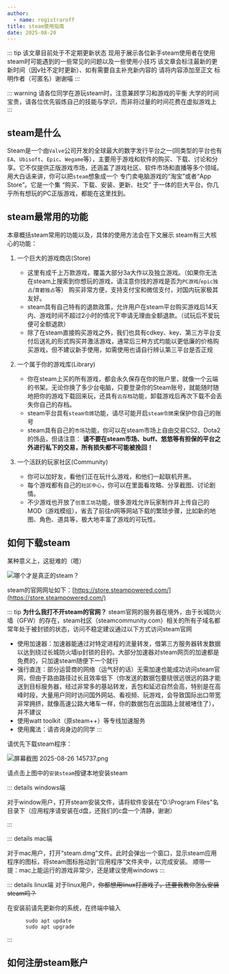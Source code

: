 ```yaml
---
author:
  - name: registraroff
title: steam使用指南
date: 2025-08-20
---
```


::: tip
该文章目前处于不定期更新状态 现用于展示各位新手steam使用者在使用steam时可能遇到的一些常见的问题以及一些使用小技巧 该文章会标注最新的更新时间（因v社不定时更新）、如有需要自主补充新内容的 请将内容添加至正文 标明作者（可匿名）谢谢喵
:::

::: warning
请各位同学在游玩steam时，注意兼顾学习和游戏的平衡 大学的时间宝贵，请各位优先锻炼自己的技能与学识，而非将过量的时间花费在虚拟游戏上
:::

## steam是什么

Steam是一个由`Valve`公司开发的全球最大的数字发行平台之一(同类型的平台也有`EA`、`Ubisoft`、`Epic`、`Wegame`等），主要用于游戏和软件的购买、下载、讨论和分享。它不仅提供正版游戏市场，还涵盖了游戏社区、软件市场和直播等多个领域。
用大白话来讲，你可以把`steam`想象成一个 专门卖电脑游戏的“淘宝”或者“App Store”。它是一个集 “购买、下载、安装、更新、社交” 于一体的巨大平台。你几乎所有想玩的PC正版游戏，都能在这里找到。

## steam最常用的功能

本章概括steam常用的功能以及，具体的使用方法会在下文展示
steam有三大核心的功能：

1. 一个巨大的游戏商店(Store)
   - 这里有成千上万款游戏，覆盖大部分3a大作以及独立游戏。（如果你无法在steam上搜索到你想玩的游戏，请注意你找的游戏是否为`PC游戏`/`epic独占`/`育碧独占`等）
  购买非常方便，支持支付宝和微信支付，对国内玩家极其友好。
   - steam具有自己特有的退款政策，允许用户在steam平台购买游戏后14天内、游戏时间不超过2小时的情况下申请无理由全额退款。（试玩后不爱玩便可全额退款）
   - 除了在steam直接购买游戏之外，我们也具有cdkey、key、第三方平台支付后送礼的形式购买并激活游戏，通常后三种方式均能以更低廉的价格购买游戏，但不建议新手使用，如需使用也请自行辨认第三平台是否正规

2. 一个属于你的游戏库(Library)
   - 你在steam上买的所有游戏，都会永久保存在你的账户里，就像一个云端的书架。无论你换了多少台电脑，只要登录你的Steam账号，就能随时随地把你的游戏下载回来玩，还具有`云存档`功能，卸载游戏后再次下载不会丢失你自己的存档。
   - steam平台具有`steam令牌`功能，请尽可能开启`steam令牌`来保护你自己的账号
   - steam具有自己的`市场`功能，你可以在steam市场上自由交易CS2、Dota2的饰品，但请注意：
  **请不要在steam市场、buff、悠悠等有担保的平台之外进行私下的交易，所有损失都不可能被挽回！**
  
3. 一个活跃的玩家社区(Community)
   - 你可以加好友，看他们正在玩什么游戏，和他们一起联机开黑。
   - 每个游戏都有自己的`社区中心`，你可以在里面看攻略、分享截图、讨论剧情。
   - 不少游戏也开放了`创意工坊`功能，很多游戏允许玩家制作并上传自己的MOD（游戏模组），省去了前往n网等网站下载的繁琐步骤，比如新的地图、角色、道具等，极大地丰富了游戏的可玩性。

## 如何下载steam

某种意义上，这挺难的（嗯）

![哪个才是真正的steam？](https://youke1.picui.cn/s1/2025/08/25/68ac6009a4d18.jpg)

steam的官网网址如下：[https://store.steampowered.com/](https://store.steampowered.com/)

::: tip
**为什么我打不开steam的官网？**
steam官网的服务器在境外，由于长城防火墙（GFW）的存在，steam社区（steamcommunity.com）相关的所有子域名都常年处于被封锁的状态，访问不稳定建议通过以下方式访问steam官网

- 使用加速器：加速器能通过对特定进程的流量转发，借第三方服务器转发数据以达到绕过长城防火墙ip封锁的目的。大部分加速器对steam网页的加速都是免费的，只加速steam随便下一个就行
- 强行直连：部分运营商的网络（运气好的话）无需加速也能成功访问steam官网，但由于路由路径过长且效率低下（你发送的数据包要绕很远很远的路才能送到目标服务器，经过非常多的基站转发，丢包和延迟自然会高，特别是在高峰时段，大量用户同时访问国外网站、看视频、玩游戏，会导致国际出口带宽非常拥挤，就像高速公路大堵车一样，你的数据包在出国路上就被堵住了），并不建议
- 使用watt toolkit（原steam++）等专线加速服务
- 使用魔法：请咨询身边的同学
:::

请优先下载steam程序：

![屏幕截图 2025-08-26 145737.png](https://youke1.picui.cn/s1/2025/08/26/68ad5b3f0f86d.png)

请点击上图中的`安装steam`按键本地安装steam

::: details windows端

对于window用户，打开steam安装文件，请将软件安装在"D:\Program Files"名目录下（应用程序请安装在d盘，还我们的c盘一个清静，谢谢）

:::

::: details mac端

对于mac用户，打开“steam.dmg”文件。此时会弹出一个窗口，显示steam应用程序的图标，将steam图标拖动到“应用程序”文件夹中，以完成安装。
顺带一提：mac上能运行的游戏非常少，还是建议使用windows
:::

::: details linux端
对于linux用户，~~你都想用linux打游戏了，还要我教你怎么安装steam吗？~~

在安装前请先更新你的系统，在终端中输入

```
      sudo apt update
      sudo apt upgrade
```

:::

## 如何注册steam账户

